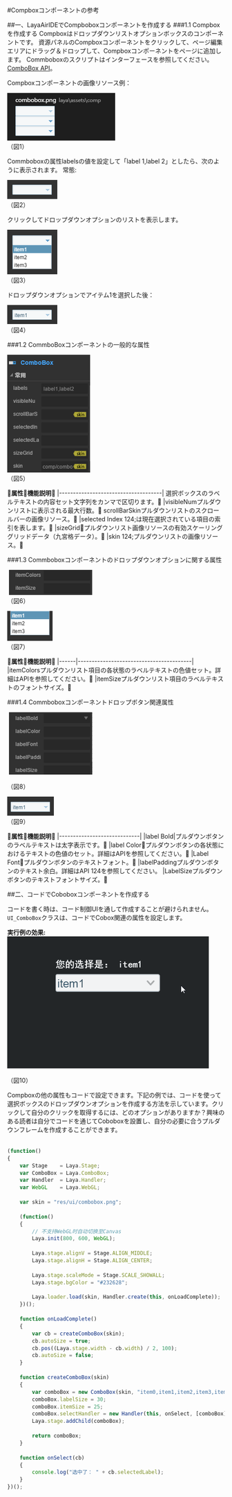 #Compboxコンポーネントの参考



##一、LayaAirIDEでCompboboxコンポーネントを作成する
###1.1 Compboxを作成する
Compboxはドロップダウンリストオプションボックスのコンポーネントです。
資源パネルのCompboxコンポーネントをクリックして、ページ編集エリアにドラッグ＆ドロップして、Compboxコンポーネントをページに追加します。
Commboboxのスクリプトはインターフェースを参照してください。[ComboBox API](http://layaair.ldc.layabox.com/api/index.html?category=Core&class=laya.ui.ComboBox)。

Compboxコンポーネントの画像リソース例：

​![图片0.png](img/1.png)<br/>
（図1）

Commboboxの属性labelsの値を設定して「label 1,label 2」としたら、次のように表示されます。
常態:

​![图片0.png](img/2.png)<br/>
（図2）

クリックしてドロップダウンオプションのリストを表示します。

​![图片0.png](img/3.png)<br/>
（図3）

ドロップダウンオプションでアイテム1を選択した後：

​![图片0.png](img/4.png)<br/>
（図4）



###1.2 CommboBoxコンポーネントの一般的な属性

​![图片0.png](img/5.png)<br/>
（図5）

𞓜**属性**𞓜**機能説明**𞓜
|-------------------------------------|
選択ボックスのラベルテキストの内容セット文字列をカンマで区切ります。𞓜
|visibleNumプルダウンリストに表示される最大行数。𞓜
scrollBarSkinプルダウンリストのスクロールバーの画像リソース。𞓜
|selected Index 124;は現在選択されている項目の索引を表します。𞓜
|sizeGrid𞓜プルダウンリスト画像リソースの有効スケーリンググリッドデータ（九宮格データ）。𞓜
|skin 124;プルダウンリストの画像リソース。𞓜



 



###1.3 Commboboxコンポーネントのドロップダウンオプションに関する属性

​        ![图片0.png](img/6.png)<br/>
（図6）

​![图片0.png](img/7.png)<br/>
（図7）

𞓜**属性**𞓜**機能説明**𞓜
|------|-----------------------------------------|
|itemColorsプルダウンリスト項目の各状態のラベルテキストの色値セット。詳細はAPIを参照してください。𞓜
|itemSizeプルダウンリスト項目のラベルテキストのフォントサイズ。𞓜



 

 



###1.4 Commboboxコンポーネントドロップボタン関連属性



​        ![图片0.png](img/8.png)<br/>

（図8）

​![图片0.png](img/9.png)<br/>
（図9）

𞓜**属性**𞓜**機能説明**𞓜
|-----------------------------|
|label Bold|プルダウンボタンのラベルテキストは太字表示です。𞓜
|label Color𞓜プルダウンボタンの各状態におけるテキストの色値のセット。詳細はAPIを参照してください。𞓜
|Label Font𞓜プルダウンボタンのテキストフォント。𞓜
|labelPaddingプルダウンボタンのテキスト余白。詳細はAPI 124を参照してください。
|LabelSizeプルダウンボタンのテキストフォントサイズ。𞓜



 



##二、コードでCoboboxコンポーネントを作成する

コードを書く時は、コード制御UIを通して作成することが避けられません。`UI_ComboBox`クラスは、コードでCobox関連の属性を設定します。

**実行例の効果:**
​![1](gif/1.gif)<br/>

（図10）

Compboxの他の属性もコードで設定できます。下記の例では、コードを使って選択ボックスのドロップダウンオプションを作成する方法を示しています。クリックして自分のクリックを取得するには、どのオプションがありますか？興味のある読者は自分でコードを通じてCoboboxを設置し、自分の必要に合うプルダウンフレームを作成することができます。


```javascript

(function()
{
	var Stage    = Laya.Stage;
	var ComboBox = Laya.ComboBox;
	var Handler  = Laya.Handler;
	var WebGL    = Laya.WebGL;

	var skin = "res/ui/combobox.png";

	(function()
	{
		// 不支持WebGL时自动切换至Canvas
		Laya.init(800, 600, WebGL);

		Laya.stage.alignV = Stage.ALIGN_MIDDLE;
		Laya.stage.alignH = Stage.ALIGN_CENTER;

		Laya.stage.scaleMode = Stage.SCALE_SHOWALL;
		Laya.stage.bgColor = "#232628";

		Laya.loader.load(skin, Handler.create(this, onLoadComplete));
	})();

	function onLoadComplete()
	{
		var cb = createComboBox(skin);
		cb.autoSize = true;
		cb.pos((Laya.stage.width - cb.width) / 2, 100);
		cb.autoSize = false;
	}

	function createComboBox(skin)
	{
		var comboBox = new ComboBox(skin, "item0,item1,item2,item3,item4,item5");
		comboBox.labelSize = 30;
		comboBox.itemSize = 25;
		comboBox.selectHandler = new Handler(this, onSelect, [comboBox]);
		Laya.stage.addChild(comboBox);

		return comboBox;
	}

	function onSelect(cb)
	{
		console.log("选中了： " + cb.selectedLabel);
	}
})();
```


